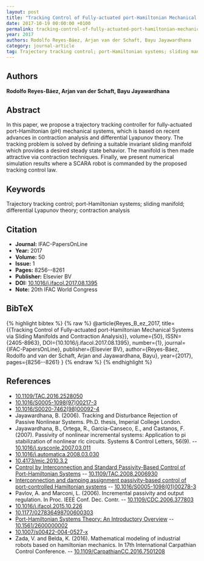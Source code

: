 ```yaml
---
layout: post
title: "Tracking Control of Fully-actuated port-Hamiltonian Mechanical Systems via Sliding Manifolds and Contraction Analysis"
date: 2017-10-19 00:00:00 +0100
permalink: tracking-control-of-fully-actuated-port-hamiltonian-mechanical-systems-via-sliding-manifolds-and-contraction-analysis
year: 2017
authors: Rodolfo Reyes-Báez, Arjan van der Schaft, Bayu Jayawardhana
category: journal-article
tag: Trajectory tracking control; port-Hamiltonian systems; sliding manifold; differential Lyapunov theory; contraction analysis
---
```

 
## Authors
**Rodolfo Reyes-Báez, Arjan van der Schaft, Bayu Jayawardhana**
 
## Abstract
In this paper, we propose a trajectory tracking controller for fully-actuated port-Hamiltonian (pH) mechanical systems, which is based on recent advances in contraction analysis and differential Lyapunov theory. The tracking problem is solved by defining a suitable invariant sliding manifold which provides a desired steady state behavior. The manifold is then made attractive via contraction techniques. Finally, we present numerical simulation results where a SCARA robot is commanded by the proposed tracking control law.
 
## Keywords
Trajectory tracking control; port-Hamiltonian systems; sliding manifold; differential Lyapunov theory; contraction analysis
 
## Citation
- **Journal:** IFAC-PapersOnLine
- **Year:** 2017
- **Volume:** 50
- **Issue:** 1
- **Pages:** 8256--8261
- **Publisher:** Elsevier BV
- **DOI:** [10.1016/j.ifacol.2017.08.1395](https://doi.org/10.1016/j.ifacol.2017.08.1395)
- **Note:** 20th IFAC World Congress
 
## BibTeX
{% highlight bibtex %}
{% raw %}
@article{Reyes_B_ez_2017,
  title={{Tracking Control of Fully-actuated port-Hamiltonian Mechanical Systems via Sliding Manifolds and Contraction Analysis}},
  volume={50},
  ISSN={2405-8963},
  DOI={10.1016/j.ifacol.2017.08.1395},
  number={1},
  journal={IFAC-PapersOnLine},
  publisher={Elsevier BV},
  author={Reyes-Báez, Rodolfo and van der Schaft, Arjan and Jayawardhana, Bayu},
  year={2017},
  pages={8256--8261}
}
{% endraw %}
{% endhighlight %}
 
## References
- [10.1109/TAC.2016.2528050](https://doi.org/10.1109/TAC.2016.2528050)
- [10.1016/S0005-1098(97)00217-3](https://doi.org/10.1016/S0005-1098(97)00217-3)
- [10.1016/S0020-7462(98)00092-4](https://doi.org/10.1016/S0020-7462(98)00092-4)
- Jayawardhana, B. (2006). Tracking and Disturbance Rejection of Passive Nonlinear Systems. Ph.D. thesis, Imperial College London.
- Jayawardhana, B., Ortega, R., Garcia-Canseco, E., and Castanos, F. (2007). Passivity of nonlinear incremental systems: Application to pi stabilization of nonlinear rlc circuits. Systems & Control Letters, 56(9). -- [10.1016/j.sysconle.2007.03.011](https://doi.org/10.1016/j.sysconle.2007.03.011)
- [10.1016/j.automatica.2008.03.030](https://doi.org/10.1016/j.automatica.2008.03.030)
- [10.4173/mic.2010.3.2](https://doi.org/10.4173/mic.2010.3.2)
- [Control by Interconnection and Standard Passivity-Based Control of Port-Hamiltonian Systems](control-by-interconnection-and-standard-passivity-based-control-of-port-hamiltonian-systems) -- [10.1109/TAC.2008.2006930](https://doi.org/10.1109/TAC.2008.2006930)
- [Interconnection and damping assignment passivity-based control of port-controlled Hamiltonian systems](interconnection-and-damping-assignment-passivity-based-control-of-port-controlled-hamiltonian-systems) -- [10.1016/S0005-1098(01)00278-3](https://doi.org/10.1016/S0005-1098(01)00278-3)
- Pavlov, A. and Marconi, L. (2006). Incremental passivity and output regulation. In Proc. IEEE Conf. Dec. Contr. -- [10.1109/CDC.2006.377803](https://doi.org/10.1109/CDC.2006.377803)
- [10.1016/j.ifacol.2015.10.226](https://doi.org/10.1016/j.ifacol.2015.10.226)
- [10.1177/027836498700600303](https://doi.org/10.1177/027836498700600303)
- [Port-Hamiltonian Systems Theory: An Introductory Overview](port-hamiltonian-systems-theory-an-introductory-overview-journal) -- [10.1561/2600000002](https://doi.org/10.1561/2600000002)
- [10.1007/s00422-004-0527-x](https://doi.org/10.1007/s00422-004-0527-x)
- Zada, V. and Belda, K. (2016). Mathematical modeling of industrial robots based on hamiltonian mechanics. In 17th International Carpathian Control Conference. -- [10.1109/CarpathianCC.2016.7501208](https://doi.org/10.1109/CarpathianCC.2016.7501208)

